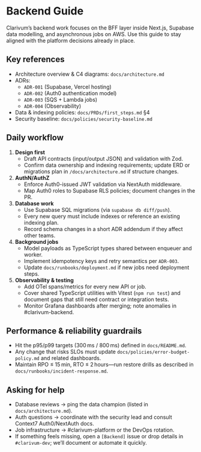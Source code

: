# Backend Guide

Clarivum’s backend work focuses on the BFF layer inside Next.js, Supabase data modelling, and asynchronous jobs on AWS. Use this guide to stay aligned with the platform decisions already in place.

## Key references

- Architecture overview & C4 diagrams: `docs/architecture.md`
- ADRs:  
  - `ADR-001` (Supabase, Vercel hosting)  
  - `ADR-002` (Auth0 authentication model)  
  - `ADR-003` (SQS + Lambda jobs)  
  - `ADR-004` (Observability)  
- Data & indexing policies: `docs/PRDs/first_steps.md` §4
- Security baseline: `docs/policies/security-baseline.md`

## Daily workflow

1. **Design first**  
   - Draft API contracts (input/output JSON) and validation with Zod.  
   - Confirm data ownership and indexing requirements; update ERD or migrations plan in `/docs/architecture.md` if structure changes.
2. **AuthN/AuthZ**  
   - Enforce Auth0-issued JWT validation via NextAuth middleware.  
   - Map Auth0 roles to Supabase RLS policies; document changes in the PR.
3. **Database work**  
   - Use Supabase SQL migrations (via `supabase db diff/push`).  
   - Every new query must include indexes or reference an existing indexing plan.  
   - Record schema changes in a short ADR addendum if they affect other teams.
4. **Background jobs**  
   - Model payloads as TypeScript types shared between enqueuer and worker.  
   - Implement idempotency keys and retry semantics per `ADR-003`.  
   - Update `docs/runbooks/deployment.md` if new jobs need deployment steps.
5. **Observability & testing**  
   - Add OTel spans/metrics for every new API or job.  
   - Cover shared TypeScript utilities with Vitest (`npm run test`) and document gaps that still need contract or integration tests.  
   - Monitor Grafana dashboards after merging; note anomalies in #clarivum-backend.

## Performance & reliability guardrails

- Hit the p95/p99 targets (300 ms / 800 ms) defined in `docs/README.md`.  
- Any change that risks SLOs must update `docs/policies/error-budget-policy.md` and related dashboards.  
- Maintain RPO ≤ 15 min, RTO ≤ 2 hours—run restore drills as described in `docs/runbooks/incident-response.md`.

## Asking for help

- Database reviews → ping the data champion (listed in `docs/architecture.md`).  
- Auth questions → coordinate with the security lead and consult Context7 Auth0/NextAuth docs.  
- Job infrastructure → #clarivum-platform or the DevOps rotation.  
- If something feels missing, open a `[Backend]` issue or drop details in `#clarivum-dev`; we’ll document or automate it quickly.
